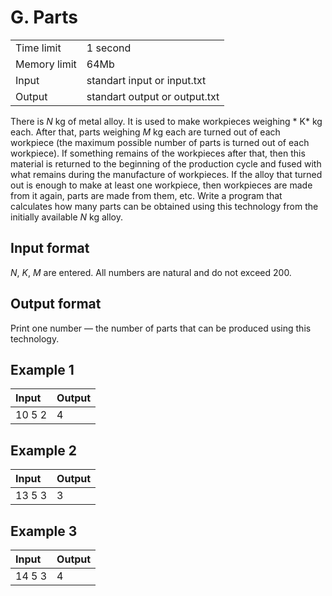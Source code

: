 # G. Parts

<table>
  <tr>
      <td>Time limit</td>
      <td>1 second</td>
  </tr>
  <tr>
      <td>Memory limit</td>
      <td>64Mb</td>
  </tr>
  <tr>
      <td>Input</td>
      <td>standart input or input.txt</td>
  </tr>
  <tr>
      <td>Output</td>
      <td>standart output or output.txt</td>
  </tr>
</table>

There is *N* kg of metal alloy. It is used to make workpieces weighing * K* kg each. After that, parts weighing *M* kg each are turned out of each 
workpiece (the maximum possible number of parts is turned out of each workpiece). If something remains of the workpieces after that, then this material 
is returned to the beginning of the production cycle and fused with what remains during the manufacture of workpieces. If the alloy that turned out is 
enough to make at least one workpiece, then workpieces are made from it again, parts are made from them, etc. Write a program that calculates how many parts 
can be obtained using this technology from the initially available *N* kg alloy.

## Input format
*N*, *K*, *M* are entered. All numbers are natural and do not exceed 200.

## Output format
Print one number — the number of parts that can be produced using this technology.

## Example 1
<table>
  <thead>
    <tr>
      <th align= "left">Input</th>
      <th align= "left">Output</th>
    </tr>
  </thead>
  <tbody>
    <tr>
      <td>
        10 5 2
      </td>
      <td>
        4
      </td>
    </tr>
  </tbody>
</table>

## Example 2
<table>
  <thead>
    <tr>
      <th align= "left">Input</th>
      <th align= "left">Output</th>
    </tr>
  </thead>
  <tbody>
    <tr>
      <td>
        13 5 3
      </td>
      <td>
        3
      </td>
    </tr>
  </tbody>
</table>

## Example 3
<table>
  <thead>
    <tr>
      <th align= "left">Input</th>
      <th align= "left">Output</th>
    </tr>
  </thead>
<tbody>
    <tr>
      <td>
        14 5 3
      </td>
      <td>
        4
      </td>
    </tr>
  </tbody>
</table>